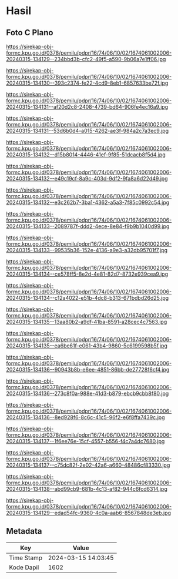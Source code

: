 # Hasil

## Foto C Plano

https://sirekap-obj-formc.kpu.go.id/0378/pemilu/pdpr/16/74/06/10/02/1674061002006-20240315-134129--234bbd3b-cfc2-49f5-a590-9b06a7e1ff06.jpg

https://sirekap-obj-formc.kpu.go.id/0378/pemilu/pdpr/16/74/06/10/02/1674061002006-20240315-134130--393c2374-fe22-4cd9-8eb1-6857633be72f.jpg

https://sirekap-obj-formc.kpu.go.id/0378/pemilu/pdpr/16/74/06/10/02/1674061002006-20240315-134131--af20d2c8-2408-4739-bd64-906fe4ec16a9.jpg

https://sirekap-obj-formc.kpu.go.id/0378/pemilu/pdpr/16/74/06/10/02/1674061002006-20240315-134131--53d6b0d4-a015-4262-ae3f-984a2c7a3ec9.jpg

https://sirekap-obj-formc.kpu.go.id/0378/pemilu/pdpr/16/74/06/10/02/1674061002006-20240315-134132--d15b8014-4446-41ef-9f85-51dcacb8f5d4.jpg

https://sirekap-obj-formc.kpu.go.id/0378/pemilu/pdpr/16/74/06/10/02/1674061002006-20240315-134132--e49c19cf-8a9c-403d-9df2-9fa8a6d22d49.jpg

https://sirekap-obj-formc.kpu.go.id/0378/pemilu/pdpr/16/74/06/10/02/1674061002006-20240315-134132--e3c262b7-3ba1-4362-a5a3-7f85c0992c54.jpg

https://sirekap-obj-formc.kpu.go.id/0378/pemilu/pdpr/16/74/06/10/02/1674061002006-20240315-134133--2089787f-ddd2-4ece-8e84-f9b9b1040d99.jpg

https://sirekap-obj-formc.kpu.go.id/0378/pemilu/pdpr/16/74/06/10/02/1674061002006-20240315-134133--99535b36-152e-4136-a9e3-a32db95701f7.jpg

https://sirekap-obj-formc.kpu.go.id/0378/pemilu/pdpr/16/74/06/10/02/1674061002006-20240315-134134--ce578ff5-8e2d-4e81-82d7-8732e939cea9.jpg

https://sirekap-obj-formc.kpu.go.id/0378/pemilu/pdpr/16/74/06/10/02/1674061002006-20240315-134134--c12a4022-e51b-4dc8-b313-671bdbd26d25.jpg

https://sirekap-obj-formc.kpu.go.id/0378/pemilu/pdpr/16/74/06/10/02/1674061002006-20240315-134135--13aa80b2-a9df-41ba-8591-a28cec4c7563.jpg

https://sirekap-obj-formc.kpu.go.id/0378/pemilu/pdpr/16/74/06/10/02/1674061002006-20240315-134135--ea6be61f-e061-43b4-9860-5c6199598b5f.jpg

https://sirekap-obj-formc.kpu.go.id/0378/pemilu/pdpr/16/74/06/10/02/1674061002006-20240315-134136--90943b8b-e6ee-4851-86bb-de27728f6cf4.jpg

https://sirekap-obj-formc.kpu.go.id/0378/pemilu/pdpr/16/74/06/10/02/1674061002006-20240315-134136--273c8f0a-988e-41d3-b879-ebcb9cbb8f80.jpg

https://sirekap-obj-formc.kpu.go.id/0378/pemilu/pdpr/16/74/06/10/02/1674061002006-20240315-134136--8ed928f6-8c6c-41c5-96f2-e6f8ffa7439c.jpg

https://sirekap-obj-formc.kpu.go.id/0378/pemilu/pdpr/16/74/06/10/02/1674061002006-20240315-134137--1f6ee76e-15cf-4557-b556-f4c7a4dc7680.jpg

https://sirekap-obj-formc.kpu.go.id/0378/pemilu/pdpr/16/74/06/10/02/1674061002006-20240315-134137--c75dc82f-2e02-42a6-a660-48486cf83330.jpg

https://sirekap-obj-formc.kpu.go.id/0378/pemilu/pdpr/16/74/06/10/02/1674061002006-20240315-134138--abd99cb9-681b-4c13-af82-944c6fcd6314.jpg

https://sirekap-obj-formc.kpu.go.id/0378/pemilu/pdpr/16/74/06/10/02/1674061002006-20240315-134129--edad54fc-9360-4c0a-aab6-8567848de3eb.jpg


## Metadata

| Key        | Value               |
| ---------- | ------------------- |
| Time Stamp | 2024-03-15 14:03:45 |
| Kode Dapil | 1602                |




